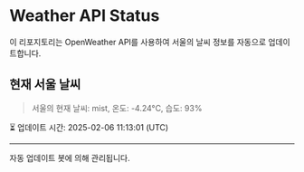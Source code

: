 
# Weather API Status

이 리포지토리는 OpenWeather API를 사용하여 서울의 날씨 정보를 자동으로 업데이트합니다.

## 현재 서울 날씨
> 서울의 현재 날씨: mist, 온도: -4.24°C, 습도: 93%

⏳ 업데이트 시간: 2025-02-06 11:13:01 (UTC)

---
자동 업데이트 봇에 의해 관리됩니다.
